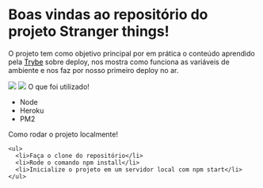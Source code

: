 <!DOCTYPE html>
<html lang="pt-br">
<head>
  <meta charset="UTF-8">
  <meta http-equiv="X-UA-Compatible" content="IE=edge">
  <meta name="viewport" content="width=device-width, initial-scale=1.0">
  <title>Document</title>
</head>
<body>
  <h1> Boas vindas ao repositório do projeto Stranger things!</h1>
  
  <div>
  <p> O projeto tem como objetivo principal por em prática o conteúdo aprendido pela <a href="https://www.betrybe.com/" style ="color: black;">Trybe</a> sobre deploy, nos mostra como funciona as variáveis de ambiente e nos faz por nosso primeiro deploy no ar.</p>

  <img src="./Captura de tela de 2021-12-11 22-48-25.jpg"/>
  <img src="./Captura de tela de 2021-12-11 22-49-04.jpg"/>
    O que foi utilizado!
    <ul>
      <li>Node</li>
      <li>Heroku</li>
      <li>PM2</li>
    </ul>
  <p>
    Como rodar o projeto localmente!

    <ul>
      <li>Faça o clone do repositório</li>
      <li>Rode o comando npm install</li>
      <li>Inicialize o projeto em um servidor local com npm start</li>
    </ul> 
  </p>
  </div> 
  
</body>
</html>